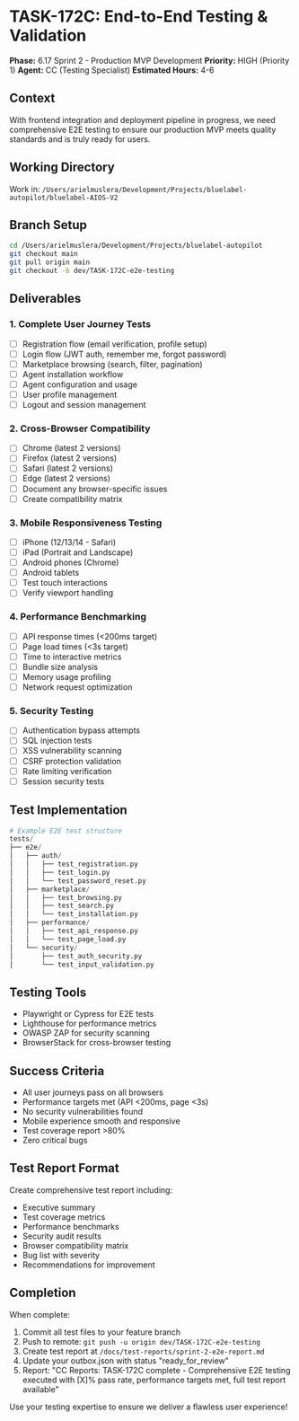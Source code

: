 # TASK-172C: End-to-End Testing & Validation

**Phase:** 6.17 Sprint 2 - Production MVP Development
**Priority:** HIGH (Priority 1)
**Agent:** CC (Testing Specialist)
**Estimated Hours:** 4-6

## Context
With frontend integration and deployment pipeline in progress, we need comprehensive E2E testing to ensure our production MVP meets quality standards and is truly ready for users.

## Working Directory
Work in: `/Users/arielmuslera/Development/Projects/bluelabel-autopilot/bluelabel-AIOS-V2`

## Branch Setup
```bash
cd /Users/arielmuslera/Development/Projects/bluelabel-autopilot
git checkout main
git pull origin main
git checkout -b dev/TASK-172C-e2e-testing
```

## Deliverables

### 1. Complete User Journey Tests
- [ ] Registration flow (email verification, profile setup)
- [ ] Login flow (JWT auth, remember me, forgot password)
- [ ] Marketplace browsing (search, filter, pagination)
- [ ] Agent installation workflow
- [ ] Agent configuration and usage
- [ ] User profile management
- [ ] Logout and session management

### 2. Cross-Browser Compatibility
- [ ] Chrome (latest 2 versions)
- [ ] Firefox (latest 2 versions)
- [ ] Safari (latest 2 versions)
- [ ] Edge (latest 2 versions)
- [ ] Document any browser-specific issues
- [ ] Create compatibility matrix

### 3. Mobile Responsiveness Testing
- [ ] iPhone (12/13/14 - Safari)
- [ ] iPad (Portrait and Landscape)
- [ ] Android phones (Chrome)
- [ ] Android tablets
- [ ] Test touch interactions
- [ ] Verify viewport handling

### 4. Performance Benchmarking
- [ ] API response times (<200ms target)
- [ ] Page load times (<3s target)
- [ ] Time to interactive metrics
- [ ] Bundle size analysis
- [ ] Memory usage profiling
- [ ] Network request optimization

### 5. Security Testing
- [ ] Authentication bypass attempts
- [ ] SQL injection tests
- [ ] XSS vulnerability scanning
- [ ] CSRF protection validation
- [ ] Rate limiting verification
- [ ] Session security tests

## Test Implementation
```python
# Example E2E test structure
tests/
├── e2e/
│   ├── auth/
│   │   ├── test_registration.py
│   │   ├── test_login.py
│   │   └── test_password_reset.py
│   ├── marketplace/
│   │   ├── test_browsing.py
│   │   ├── test_search.py
│   │   └── test_installation.py
│   ├── performance/
│   │   ├── test_api_response.py
│   │   └── test_page_load.py
│   └── security/
│       ├── test_auth_security.py
│       └── test_input_validation.py
```

## Testing Tools
- Playwright or Cypress for E2E tests
- Lighthouse for performance metrics
- OWASP ZAP for security scanning
- BrowserStack for cross-browser testing

## Success Criteria
- All user journeys pass on all browsers
- Performance targets met (API <200ms, page <3s)
- No security vulnerabilities found
- Mobile experience smooth and responsive
- Test coverage report >80%
- Zero critical bugs

## Test Report Format
Create comprehensive test report including:
- Executive summary
- Test coverage metrics
- Performance benchmarks
- Security audit results
- Browser compatibility matrix
- Bug list with severity
- Recommendations for improvement

## Completion
When complete:
1. Commit all test files to your feature branch
2. Push to remote: `git push -u origin dev/TASK-172C-e2e-testing`
3. Create test report at `/docs/test-reports/sprint-2-e2e-report.md`
4. Update your outbox.json with status "ready_for_review"
5. Report: "CC Reports: TASK-172C complete - Comprehensive E2E testing executed with [X]% pass rate, performance targets met, full test report available"

Use your testing expertise to ensure we deliver a flawless user experience!